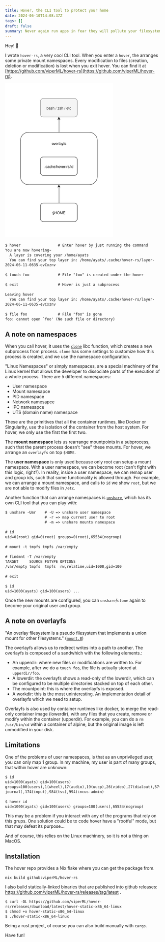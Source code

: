 ```yaml
---
title: Hover, the CLI tool to protect your home
date: 2024-06-10T14:08:37Z
tags: []
draft: false
summary: Never again run apps in fear they will pollute your filesystem.
---
```


Hey! 👋

I wrote `hover-rs`, a very cool CLI tool. When you enter a `hover`, the arranges
some private mount namespaces. Every modification to files (creation, deletion
or modification) is lost when you exit hover. You can find it at
[https://github.com/viperML/hover-rs](https://github.com/viperML/hover-rs).

![](./diagram.png)


```
$ hover                 # Enter hover by just running the command
You are now hovering~
  A layer is covering your /home/ayats
  You can find your top layer in: /home/ayats/.cache/hover-rs/layer-2024-06-11-0635-evCxznv

$ touch foo             # File "foo" is created under the hover

$ exit                  # Hover is just a subprocess

Leaving hover
  You can find your top layer in: /home/ayats/.cache/hover-rs/layer-2024-06-11-0635-evCxznv

$ file foo              # File "foo" is gone
foo: cannot open `foo' (No such file or directory)
```

## A note on namespaces

When you call hover, it uses the
[`clone`](https://man7.org/linux/man-pages/man2/clone.2.html) libc function,
which creates a new subprocess from process. `clone` has some settings to
customize how this process is created, and we use the namespace configuration.

"Linux Namespaces" or simply namespaces, are a special machinery of the Linux
kernel that allows the developer to dissociate parts of the execution of a whole
process. There are 5 different namespaces:

- User namespace
- Mount namesapce
- PID namespace
- Network namesapce
- IPC namesapce
- UTS (domain name) namespace

These are the primitives that all the container runtimes, like Docker or
Singularity, use the isolation of the container from the host system. For hover,
we only use the first the first two.

The **mount namespace** lets us rearrange mountpoints in a subprocess, such that
the parent process doesn't "see" these mounts. For hover, we arrange an
`overlayfs` on top `$HOME`.

The **user namespace** is only used because only root can setup a mount
namespace. With a user namespace, we can become root (can't fight with this
logic, right?). In reality, inside a user namespace, we can remap user and group
ids, such that some functionality is allowed through. For example, we can
arrange a mount namespace, and calls to `id` we show `root`, but we are not able
to modify files in `/etc`.

Another function that can arrange namespaces is
[`unshare`](https://man7.org/linux/man-pages/man2/unshare.2.html), which has its
own CLI tool that you can play with:

```
$ unshare -Umr    # -U => unshare user namespace
                  # -r => map current user to root
                  # -m => unshare mounts namespace

# id
uid=0(root) gid=0(root) groups=0(root),65534(nogroup)

# mount -t tmpfs tmpfs /var/empty

# findmnt -T /var/empty
TARGET     SOURCE FSTYPE OPTIONS
/var/empty tmpfs  tmpfs  rw,relatime,uid=1000,gid=100

# exit

$ id
uid=1000(ayats) gid=100(users) ...
```

Once the new mounts are configured, you can `unshare`/`clone` again to become
your original user and group.

## A note on overlayfs

"An overlay filesystem is a pseudo filesystem that implements a union mount for
other filesystems."
([`mount.8`](https://man7.org/linux/man-pages/man8/mount.8.html))

The overlayfs allows us to redirect writes into a path to another. The overlayfs
is composed of a sandwhich with the following elements.:

- An upperdir: where new files or modifications are written to. For example,
  after we do a `touch foo`, the file is actually stored at `upperdir/foo`.
- A lowerdir: the overlayfs shows a read-only of the lowerdir, which can be
  configured to be multiple directories stacked on top of each other.
- The mountpoint: this is where the overlayfs is exposed.
- A workdir: this is the most uninteresting. An implementation detail of
  overlayfs which we need to setup.

Overlayfs is also used by container runtimes like docker, to merge the read-only
container image (lowerdir), with any files that you create, remove or modify
within the container (upperdir). For example, you can do a `rm /usr/bin/cd`
within a container of alpine, but the original image is left unmodified in your
disk.

## Limitations

One of the problems of user namespaces, is that as an unprivileged user, you can
only map 1 group. In my machine, my user is part of many groups, that within
hover are unknown:

```
$ id
uid=1000(ayats) gid=100(users) groups=100(users),1(wheel),17(audio),19(uucp),26(video),27(dialout),57(networkmanager),62(systemd-journal),174(input),984(tss),994(incus-admin)

$ hover id
uid=1000(ayats) gid=100(users) groups=100(users),65534(nogroup)
```

This may be a problem if you interact with any of the programs that rely on this
grups. One solution could be to code hover have a "rootful" mode, but that may
defeat its purpose...

And of course, this relies on the Linux machinery, so it is not a thing on MacOS.


## Installation

The hover repo provides a Nix flake where you can get the package from.

```
nix build github:viperML/hover-rs
```

I also build statically-linked binaries that are published into github releases:
https://github.com/viperML/hover-rs/releases/tag/latest .

```
$ curl -OL https://github.com/viperML/hover-rs/releases/download/latest/hover-static-x86_64-linux
$ chmod +x hover-static-x86_64-linux
$ ./hover-static-x86_64-linux
```

Being a rust project, of course you can also build manually with `cargo`.

Have fun!
